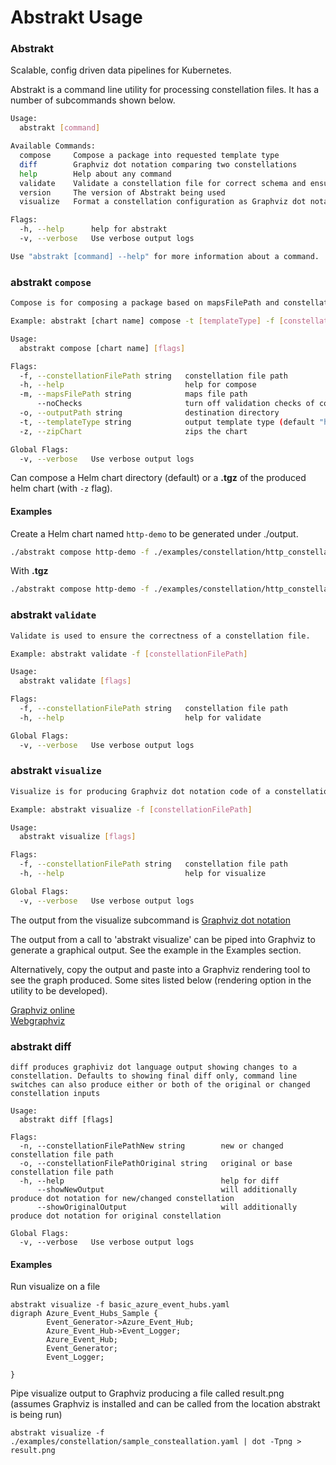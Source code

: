 # Abstrakt Usage

### Abstrakt
Scalable, config driven data pipelines for Kubernetes.

Abstrakt is a command line utility for processing constellation files. It has a number of subcommands shown below.

```bash
Usage:
  abstrakt [command]

Available Commands:
  compose     Compose a package into requested template type
  diff        Graphviz dot notation comparing two constellations
  help        Help about any command
  validate    Validate a constellation file for correct schema and ensure correctness.
  version     The version of Abstrakt being used
  visualize   Format a constellation configuration as Graphviz dot notation

Flags:
  -h, --help      help for abstrakt
  -v, --verbose   Use verbose output logs

Use "abstrakt [command] --help" for more information about a command.
```

### abstrakt `compose`

```bash
Compose is for composing a package based on mapsFilePath and constellationFilePath and template (default value is helm).

Example: abstrakt [chart name] compose -t [templateType] -f [constellationFilePath] -m [mapsFilePath] -o [outputPath] -z

Usage:
  abstrakt compose [chart name] [flags]

Flags:
  -f, --constellationFilePath string   constellation file path
  -h, --help                           help for compose
  -m, --mapsFilePath string            maps file path
      --noChecks                       turn off validation checks of constellation file before composing
  -o, --outputPath string              destination directory
  -t, --templateType string            output template type (default "helm")
  -z, --zipChart                       zips the chart

Global Flags:
  -v, --verbose   Use verbose output logs
```

Can compose a Helm chart directory (default) or a __.tgz__ of the produced helm chart (with `-z` flag).

#### Examples

Create a Helm chart named `http-demo` to be generated under ./output.

```bash
./abstrakt compose http-demo -f ./examples/constellation/http_constellation.yaml -m ./examples/constellation/http_constellation_maps.yaml -o ./output/http-demo 
```

With __.tgz__
```bash
./abstrakt compose http-demo -f ./examples/constellation/http_constellation.yaml -m ./examples/constellation/http_constellation_maps.yaml -o ./output/http-demo -z
```

### abstrakt `validate`

```bash
Validate is used to ensure the correctness of a constellation file.

Example: abstrakt validate -f [constellationFilePath]

Usage:
  abstrakt validate [flags]

Flags:
  -f, --constellationFilePath string   constellation file path
  -h, --help                           help for validate

Global Flags:
  -v, --verbose   Use verbose output logs
```

### abstrakt `visualize`

```bash
Visualize is for producing Graphviz dot notation code of a constellation configuration

Example: abstrakt visualize -f [constellationFilePath]

Usage:
  abstrakt visualize [flags]

Flags:
  -f, --constellationFilePath string   constellation file path
  -h, --help                           help for visualize

Global Flags:
  -v, --verbose   Use verbose output logs
```

The output from the visualize subcommand is [Graphviz dot notation](https://www.graphviz.org/doc/info/lang.html)

The output from a call to 'abstrakt visualize' can be piped into Graphviz to generate a graphical output. See the example in the Examples section. 

Alternatively, copy the output and paste into a Graphviz rendering tool to see the graph produced. Some sites listed below (rendering option in the utility to be developed).  

[Graphviz online](https://dreampuf.github.io/GraphvizOnline/)  
[Webgraphviz](http://www.webgraphviz.com/)  

### abstrakt diff
```console
diff produces graphiviz dot language output showing changes to a constellation. Defaults to showing final diff only, command line
switches can also produce either or both of the original or changed constellation inputs

Usage:
  abstrakt diff [flags]

Flags:
  -n, --constellationFilePathNew string        new or changed constellation file path
  -o, --constellationFilePathOriginal string   original or base constellation file path
  -h, --help                                   help for diff
      --showNewOutput                          will additionally produce dot notation for new/changed constellation
      --showOriginalOutput                     will additionally produce dot notation for original constellation

Global Flags:
  -v, --verbose   Use verbose output logs

```

#### Examples

Run visualize on a file
	
	abstrakt visualize -f basic_azure_event_hubs.yaml
	digraph Azure_Event_Hubs_Sample {
	        Event_Generator->Azure_Event_Hub;
	        Azure_Event_Hub->Event_Logger;
	        Azure_Event_Hub;
	        Event_Generator;
	        Event_Logger;
	
	}
	
Pipe visualize output to Graphviz producing a file called result.png (assumes Graphviz is installed and can be called from the location abstrakt is being run)

	abstrakt visualize -f ./examples/constellation/sample_consteallation.yaml | dot -Tpng > result.png